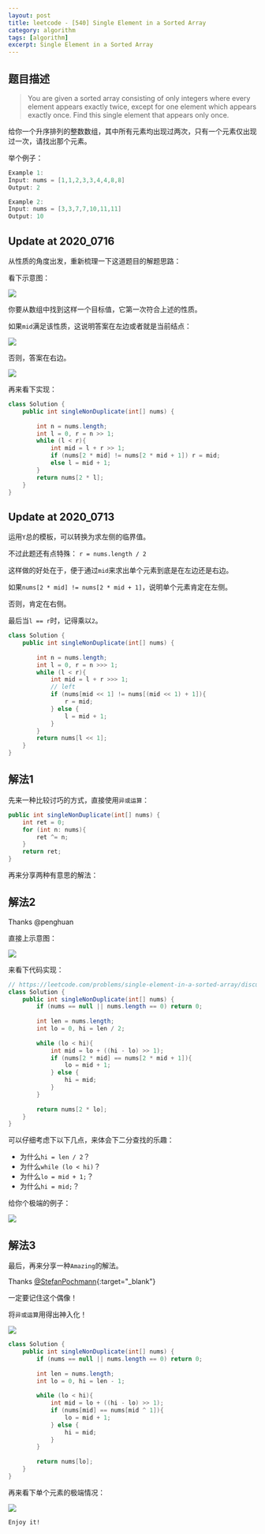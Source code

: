 ```yaml
---
layout: post
title: leetcode - [540] Single Element in a Sorted Array
category: algorithm
tags: [algorithm]
excerpt: Single Element in a Sorted Array
---
```


## 题目描述  

> You are given a sorted array consisting of only integers where every element appears exactly twice, except for one element which appears exactly once. Find this single element that appears only once.  

给你一个升序排列的整数数组，其中所有元素均出现过两次，只有一个元素仅出现过一次，请找出那个元素。  



举个例子：  

``` java
Example 1:
Input: nums = [1,1,2,3,3,4,4,8,8]
Output: 2

Example 2:
Input: nums = [3,3,7,7,10,11,11]
Output: 10
```


## Update at 2020_0716  


从性质的角度出发，重新梳理一下这道题目的解题思路：  

看下示意图：  


![](https://yyc-images.oss-cn-beijing.aliyuncs.com/leetcode_540_key_2020_0716.png)  


你要从数组中找到这样一个目标值，它第一次符合上述的性质。  


如果`mid`满足该性质，这说明答案在左边或者就是当前结点：  

![](https://yyc-images.oss-cn-beijing.aliyuncs.com/leetcode_540_key_2020_0716_right.png)  


否则，答案在右边。   

![](https://yyc-images.oss-cn-beijing.aliyuncs.com/leetcode_540_key_2020_0716_left.png)  


再来看下实现：  

``` java
class Solution {
    public int singleNonDuplicate(int[] nums) {
        
        int n = nums.length;
        int l = 0, r = n >> 1;
        while (l < r){
            int mid = l + r >> 1;
            if (nums[2 * mid] != nums[2 * mid + 1]) r = mid;
            else l = mid + 1;
        }
        return nums[2 * l];
    }
}
```


## Update at 2020_0713  


运用`Y`总的模板，可以转换为求左侧的临界值。  

不过此题还有点特殊： `r = nums.length / 2`  

这样做的好处在于，便于通过`mid`来求出单个元素到底是在左边还是右边。  

如果`nums[2 * mid] != nums[2 * mid + 1]`，说明单个元素肯定在左侧。  

否则，肯定在右侧。  

最后当`l == r`时，记得乘以`2`。  



``` java
class Solution {
    public int singleNonDuplicate(int[] nums) {
        
        int n = nums.length;
        int l = 0, r = n >>> 1;
        while (l < r){
            int mid = l + r >>> 1;
            // left
            if (nums[mid << 1] != nums[(mid << 1) + 1]){
                r = mid;
            } else {
                l = mid + 1;
            }
        }
        return nums[l << 1];
    }
}
```


## 解法1

先来一种比较讨巧的方式，直接使用`异或运算`：   

``` java
public int singleNonDuplicate(int[] nums) {
    int ret = 0;
    for (int n: nums){
        ret ^= n;
    }
    return ret;
}
```

再来分享两种有意思的解法：  



## 解法2

Thanks @penghuan

直接上示意图：  

![](https://yyc-images.oss-cn-beijing.aliyuncs.com/leetcode_540_common.png)  

来看下代码实现：  


``` java
// https://leetcode.com/problems/single-element-in-a-sorted-array/discuss/100759/Java-Binary-Search-O(log(n))-Shorter-Than-Others
class Solution {
    public int singleNonDuplicate(int[] nums) {
        if (nums == null || nums.length == 0) return 0;
        
        int len = nums.length;
        int lo = 0, hi = len / 2;
        
        while (lo < hi){
            int mid = lo + ((hi - lo) >> 1);
            if (nums[2 * mid] == nums[2 * mid + 1]){
                lo = mid + 1;
            } else {
                hi = mid;
            }
        }
        
        return nums[2 * lo];
    }
}
```

可以仔细考虑下以下几点，来体会下二分查找的乐趣：  

- 为什么`hi = len / 2`？  
- 为什么`while (lo < hi)`？
- 为什么`lo = mid + 1;`？  
- 为什么`hi = mid;`？  

给你个极端的例子：  

![](https://yyc-images.oss-cn-beijing.aliyuncs.com/leetcode_540_single_condition.png)  


## 解法3

最后，再来分享一种`Amazing`的解法。  


Thanks [@StefanPochmann](https://leetcode.com/problems/single-element-in-a-sorted-array/discuss/100732/Short-compare-numsi-with-numsi1){:target="_blank"}  

一定要记住这个偶像！  

将`异或运算`用得出神入化！  

![](https://yyc-images.oss-cn-beijing.aliyuncs.com/leetcode_540_stefan_common.png)  


``` java
class Solution {
    public int singleNonDuplicate(int[] nums) {
        if (nums == null || nums.length == 0) return 0;
        
        int len = nums.length;
        int lo = 0, hi = len - 1;
        
        while (lo < hi){
            int mid = lo + ((hi - lo) >> 1);
            if (nums[mid] == nums[mid ^ 1]){
                lo = mid + 1;
            } else {
                hi = mid;
            }
        }
        
        return nums[lo];
    }
}
```

再来看下单个元素的极端情况：  

![](https://yyc-images.oss-cn-beijing.aliyuncs.com/leetcode_540_stefan_single_condition.png)  


`Enjoy it!`
